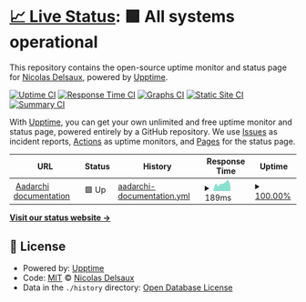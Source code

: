 # [📈 Live Status](https://Riduidel.github.io/aadarchi-upptime): <!--live status--> **🟩 All systems operational**

This repository contains the open-source uptime monitor and status page for [Nicolas Delsaux](http://riduidel.wordpress.com), powered by [Upptime](https://github.com/upptime/upptime).

[![Uptime CI](https://github.com/Riduidel/aadarchi-upptime/workflows/Uptime%20CI/badge.svg)](https://github.com/Riduidel/aadarchi-upptime/actions?query=workflow%3A%22Uptime+CI%22)
[![Response Time CI](https://github.com/Riduidel/aadarchi-upptime/workflows/Response%20Time%20CI/badge.svg)](https://github.com/Riduidel/aadarchi-upptime/actions?query=workflow%3A%22Response+Time+CI%22)
[![Graphs CI](https://github.com/Riduidel/aadarchi-upptime/workflows/Graphs%20CI/badge.svg)](https://github.com/Riduidel/aadarchi-upptime/actions?query=workflow%3A%22Graphs+CI%22)
[![Static Site CI](https://github.com/Riduidel/aadarchi-upptime/workflows/Static%20Site%20CI/badge.svg)](https://github.com/Riduidel/aadarchi-upptime/actions?query=workflow%3A%22Static+Site+CI%22)
[![Summary CI](https://github.com/Riduidel/aadarchi-upptime/workflows/Summary%20CI/badge.svg)](https://github.com/Riduidel/aadarchi-upptime/actions?query=workflow%3A%22Summary+CI%22)

With [Upptime](https://upptime.js.org), you can get your own unlimited and free uptime monitor and status page, powered entirely by a GitHub repository. We use [Issues](https://github.com/Riduidel/aadarchi-upptime/issues) as incident reports, [Actions](https://github.com/Riduidel/aadarchi-upptime/actions) as uptime monitors, and [Pages](https://Riduidel.github.io/aadarchi-upptime) for the status page.

<!--start: status pages-->
<!-- This summary is generated by Upptime (https://github.com/upptime/upptime) -->
<!-- Do not edit this manually, your changes will be overwritten -->
<!-- prettier-ignore -->
| URL | Status | History | Response Time | Uptime |
| --- | ------ | ------- | ------------- | ------ |
| <img alt="" src="https://icons.duckduckgo.com/ip3/riduidel.github.io.ico" height="13"> [Aadarchi documentation](https://riduidel.github.io/aadarchi/) | 🟩 Up | [aadarchi-documentation.yml](https://github.com/Riduidel/aadarchi-upptime/commits/HEAD/history/aadarchi-documentation.yml) | <details><summary><img alt="Response time graph" src="./graphs/aadarchi-documentation/response-time-week.png" height="20"> 189ms</summary><br><a href="https://Riduidel.github.io/aadarchi-upptime/history/aadarchi-documentation"><img alt="Response time 142" src="https://img.shields.io/endpoint?url=https%3A%2F%2Fraw.githubusercontent.com%2FRiduidel%2Faadarchi-upptime%2FHEAD%2Fapi%2Faadarchi-documentation%2Fresponse-time.json"></a><br><a href="https://Riduidel.github.io/aadarchi-upptime/history/aadarchi-documentation"><img alt="24-hour response time 190" src="https://img.shields.io/endpoint?url=https%3A%2F%2Fraw.githubusercontent.com%2FRiduidel%2Faadarchi-upptime%2FHEAD%2Fapi%2Faadarchi-documentation%2Fresponse-time-day.json"></a><br><a href="https://Riduidel.github.io/aadarchi-upptime/history/aadarchi-documentation"><img alt="7-day response time 189" src="https://img.shields.io/endpoint?url=https%3A%2F%2Fraw.githubusercontent.com%2FRiduidel%2Faadarchi-upptime%2FHEAD%2Fapi%2Faadarchi-documentation%2Fresponse-time-week.json"></a><br><a href="https://Riduidel.github.io/aadarchi-upptime/history/aadarchi-documentation"><img alt="30-day response time 175" src="https://img.shields.io/endpoint?url=https%3A%2F%2Fraw.githubusercontent.com%2FRiduidel%2Faadarchi-upptime%2FHEAD%2Fapi%2Faadarchi-documentation%2Fresponse-time-month.json"></a><br><a href="https://Riduidel.github.io/aadarchi-upptime/history/aadarchi-documentation"><img alt="1-year response time 146" src="https://img.shields.io/endpoint?url=https%3A%2F%2Fraw.githubusercontent.com%2FRiduidel%2Faadarchi-upptime%2FHEAD%2Fapi%2Faadarchi-documentation%2Fresponse-time-year.json"></a></details> | <details><summary><a href="https://Riduidel.github.io/aadarchi-upptime/history/aadarchi-documentation">100.00%</a></summary><a href="https://Riduidel.github.io/aadarchi-upptime/history/aadarchi-documentation"><img alt="All-time uptime 99.83%" src="https://img.shields.io/endpoint?url=https%3A%2F%2Fraw.githubusercontent.com%2FRiduidel%2Faadarchi-upptime%2FHEAD%2Fapi%2Faadarchi-documentation%2Fuptime.json"></a><br><a href="https://Riduidel.github.io/aadarchi-upptime/history/aadarchi-documentation"><img alt="24-hour uptime 100.00%" src="https://img.shields.io/endpoint?url=https%3A%2F%2Fraw.githubusercontent.com%2FRiduidel%2Faadarchi-upptime%2FHEAD%2Fapi%2Faadarchi-documentation%2Fuptime-day.json"></a><br><a href="https://Riduidel.github.io/aadarchi-upptime/history/aadarchi-documentation"><img alt="7-day uptime 100.00%" src="https://img.shields.io/endpoint?url=https%3A%2F%2Fraw.githubusercontent.com%2FRiduidel%2Faadarchi-upptime%2FHEAD%2Fapi%2Faadarchi-documentation%2Fuptime-week.json"></a><br><a href="https://Riduidel.github.io/aadarchi-upptime/history/aadarchi-documentation"><img alt="30-day uptime 100.00%" src="https://img.shields.io/endpoint?url=https%3A%2F%2Fraw.githubusercontent.com%2FRiduidel%2Faadarchi-upptime%2FHEAD%2Fapi%2Faadarchi-documentation%2Fuptime-month.json"></a><br><a href="https://Riduidel.github.io/aadarchi-upptime/history/aadarchi-documentation"><img alt="1-year uptime 100.00%" src="https://img.shields.io/endpoint?url=https%3A%2F%2Fraw.githubusercontent.com%2FRiduidel%2Faadarchi-upptime%2FHEAD%2Fapi%2Faadarchi-documentation%2Fuptime-year.json"></a></details>

<!--end: status pages-->

[**Visit our status website →**](https://Riduidel.github.io/aadarchi-upptime)

## 📄 License

- Powered by: [Upptime](https://github.com/upptime/upptime)
- Code: [MIT](./LICENSE) © [Nicolas Delsaux](http://riduidel.wordpress.com)
- Data in the `./history` directory: [Open Database License](https://opendatacommons.org/licenses/odbl/1-0/)
